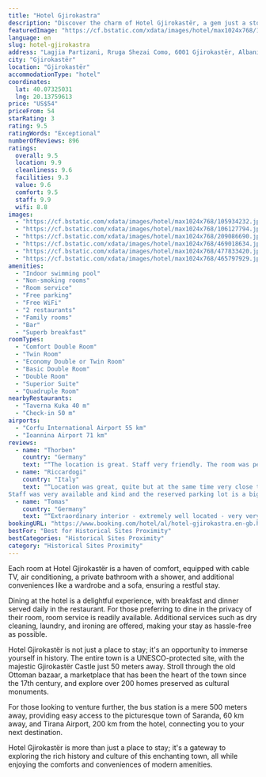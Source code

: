 ```yaml
---
title: "Hotel Gjirokastra"
description: "Discover the charm of Hotel Gjirokastër, a gem just a stone's throw away from the heart of the city, situated 300 meters from the bustling center."
featuredImage: "https://cf.bstatic.com/xdata/images/hotel/max1024x768/105934232.jpg?k=469305eaeabc51b45c68b6cd4a7c85f42b9eed22de911608e8356409b9ddec94&o=&hp=1"
language: en
slug: hotel-gjirokastra
address: "Lagjia Partizani, Rruga Shezai Como, 6001 Gjirokastër, Albania"
city: "Gjirokastër"
location: "Gjirokastër"
accommodationType: "hotel"
coordinates:
  lat: 40.07325031
  lng: 20.13759613
price: "US$54"
priceFrom: 54
starRating: 3
rating: 9.5
ratingWords: "Exceptional"
numberOfReviews: 896
ratings:
  overall: 9.5
  location: 9.9
  cleanliness: 9.6
  facilities: 9.3
  value: 9.6
  comfort: 9.5
  staff: 9.9
  wifi: 8.8
images:
  - "https://cf.bstatic.com/xdata/images/hotel/max1024x768/105934232.jpg?k=469305eaeabc51b45c68b6cd4a7c85f42b9eed22de911608e8356409b9ddec94&o=&hp=1"
  - "https://cf.bstatic.com/xdata/images/hotel/max1024x768/106127794.jpg?k=11228274e7e18fb67b7ab93e45f75b2a13338f1d44f9236bb6ddcc3a971fc125&o=&hp=1"
  - "https://cf.bstatic.com/xdata/images/hotel/max1024x768/209086690.jpg?k=5d9b9aa602ad379bcc8c2202190c659d37b9aa9b8587ae40e114b91bd4c7ded6&o=&hp=1"
  - "https://cf.bstatic.com/xdata/images/hotel/max1024x768/469018634.jpg?k=450e7c08eb3ef1a0e172d653d7b01dcfcb416f4d808fe5df1a17c3a9687a9d49&o=&hp=1"
  - "https://cf.bstatic.com/xdata/images/hotel/max1024x768/477833420.jpg?k=a7e89dae0ad048c2c1bae3a40d528d839f039e16f265f849912ce2be91a5b471&o=&hp=1"
  - "https://cf.bstatic.com/xdata/images/hotel/max1024x768/465797929.jpg?k=62cc0811cbb962faf3a9282e18e8560ec684840f1f6fa215e30db24efea9f4e3&o=&hp=1"
amenities:
  - "Indoor swimming pool"
  - "Non-smoking rooms"
  - "Room service"
  - "Free parking"
  - "Free WiFi"
  - "2 restaurants"
  - "Family rooms"
  - "Bar"
  - "Superb breakfast"
roomTypes:
  - "Comfort Double Room"
  - "Twin Room"
  - "Economy Double or Twin Room"
  - "Basic Double Room"
  - "Double Room"
  - "Superior Suite"
  - "Quadruple Room"
nearbyRestaurants:
  - "Taverna Kuka 40 m"
  - "Check-in 50 m"
airports:
  - "Corfu International Airport 55 km"
  - "Ioannina Airport 71 km"
reviews:
  - name: "Thorben"
    country: "Germany"
    text: "“The location is great. Staff very friendly. The room was perfect for a family of four.”"
  - name: "Riccardogi"
    country: "Italy"
    text: "“Location was great, quite but at the same time very close to the castle and to Pazar.
Staff was very available and kind and the reserved parking lot is a big plus. Breakfast was also great, with fresh Albanian petullas and other fresh local...”"
  - name: "Tomas"
    country: "Germany"
    text: "“Extraordinary interior - extremely well located - very very clean, beautiful backyard and pool! Great view from the rooms balcony to the mosque the bazar, the castle and the old town center. Extraordinary good breakfast and extremely nice people...”"
bookingURL: "https://www.booking.com/hotel/al/hotel-gjirokastra.en-gb.html?aid=8035640"
bestFor: "Best for Historical Sites Proximity"
bestCategories: "Historical Sites Proximity"
category: "Historical Sites Proximity"
---
```


Each room at Hotel Gjirokastër is a haven of comfort, equipped with cable TV, air conditioning, a private bathroom with a shower, and additional conveniences like a wardrobe and a sofa, ensuring a restful stay.

Dining at the hotel is a delightful experience, with breakfast and dinner served daily in the restaurant. For those preferring to dine in the privacy of their room, room service is readily available. Additional services such as dry cleaning, laundry, and ironing are offered, making your stay as hassle-free as possible.

Hotel Gjirokastër is not just a place to stay; it's an opportunity to immerse yourself in history. The entire town is a UNESCO-protected site, with the majestic Gjirokastër Castle just 50 meters away. Stroll through the old Ottoman bazaar, a marketplace that has been the heart of the town since the 17th century, and explore over 200 homes preserved as cultural monuments.

For those looking to venture further, the bus station is a mere 500 meters away, providing easy access to the picturesque town of Saranda, 60 km away, and Tirana Airport, 200 km from the hotel, connecting you to your next destination.

Hotel Gjirokastër is more than just a place to stay; it's a gateway to exploring the rich history and culture of this enchanting town, all while enjoying the comforts and conveniences of modern amenities.